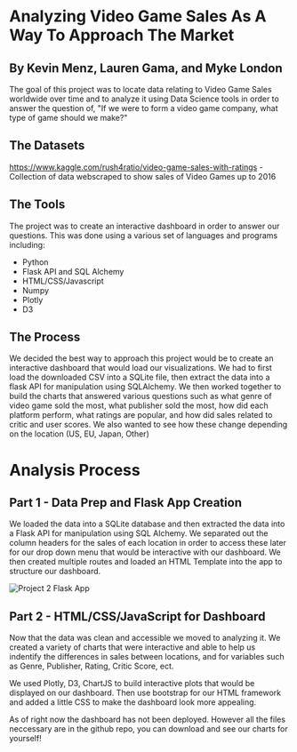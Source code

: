# Analyzing Video Game Sales As A Way To Approach The Market
## By Kevin Menz, Lauren Gama, and Myke London
The goal of this project was to locate data relating to Video Game Sales worldwide over time and to analyze it using Data Science tools in order to answer the question of, "If we were to form a video game company, what type of game should we make?"

## The Datasets
https://www.kaggle.com/rush4ratio/video-game-sales-with-ratings - Collection of data webscraped to show sales of Video Games up to 2016


## The Tools
The project was to create an interactive dashboard in order to answer our questions. This was done using a various set of languages and programs including:
* Python
* Flask API and SQL Alchemy
* HTML/CSS/Javascript
* Numpy
* Plotly
* D3


## The Process
We decided the best way to approach this project would be to create an interactive dashboard that would load our visualizations. We had to first load the downloaded CSV into a SQLite file, then extract the data into a flask API for manipulation using SQLAlchemy. We then worked together to build the charts that answered various questions such as what genre of video game sold the most, what publisher sold the most, how did each platform perform, what ratings are popular, and how did sales related to critic and user scores. We also wanted to see how these change depending on the location (US, EU, Japan, Other)


# Analysis Process
## Part 1 - Data Prep and Flask App Creation
We loaded the data into a SQLite database and then extracted the data into a Flask API for manipulation using SQL Alchemy. We separated out the column headers for the sales of each location in order to access these later for our drop down menu that would be interactive with our dashboard. We then created multiple routes and loaded an HTML Template into the app to structure our dashboard.

![Project 2 Flask App](https://user-images.githubusercontent.com/40543168/56852053-12dfcd80-68e4-11e9-9ed8-6a5026070e91.PNG)

## Part 2 - HTML/CSS/JavaScript for Dashboard
Now that the data was clean and accessible we moved to analyzing it. We created a variety of charts that were interactive and able to help us indentify the differences in sales between locations, and for variables such as Genre, Publisher, Rating, Critic Score, ect.

We used Plotly, D3, ChartJS to build interactive plots that would be displayed on our dashboard. Then use bootstrap for our HTML framework and added a little CSS to make the dashboard look more appealing. 

As of right now the dashboard has not been deployed. However all the files neccessary are in the github repo, you can download and see our charts for yourself!




